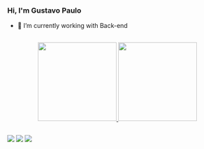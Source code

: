 ### Hi, I'm Gustavo Paulo


- 🔭 I’m currently working with Back-end

##

<div align="center">
  <a href="https://github.com/gustavops02">
  <img height="180em" src="https://github-readme-stats.vercel.app/api?username=gustavops02&show_icons=true&theme=dark&include_all_commits=true&count_private=true"/>
  <img height="180em" src="https://github-readme-stats.vercel.app/api/top-langs/?username=gustavops02&layout=compact&langs_count=7&theme=dark"/>
</div>
  
##
  
  
<div> 

  <a href="https://instagram.com/gustavo.ps_" target="_blank"><img src="https://img.shields.io/badge/-Instagram-%23E4405F?style=for-the-badge&logo=instagram&logoColor=white" target="_blank"></a>
  <a href = "mailto:gustavo.psilvaa02@@gmail.com"><img src="https://img.shields.io/badge/-Gmail-%23333?style=for-the-badge&logo=gmail&logoColor=white" target="_blank"></a>
  <a href="https://www.linkedin.com/in/gustavo-paulo-a56351229/" target="_blank"><img src="https://img.shields.io/badge/-LinkedIn-%230077B5?style=for-the-badge&logo=linkedin&logoColor=white" target="_blank"></a> 

 
</div>
